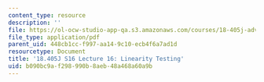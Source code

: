 ```yaml
---
content_type: resource
description: ''
file: https://ol-ocw-studio-app-qa.s3.amazonaws.com/courses/18-405j-advanced-complexity-theory-spring-2016/b090bc9af298990b8aeb48a468a60a9b_MIT18_405JS16_Linearity.pdf
file_type: application/pdf
parent_uid: 448cb1cc-f997-aa14-9c10-ecb4f6a7ad1d
resourcetype: Document
title: '18.405J S16 Lecture 16: Linearity Testing'
uid: b090bc9a-f298-990b-8aeb-48a468a60a9b
---
```

